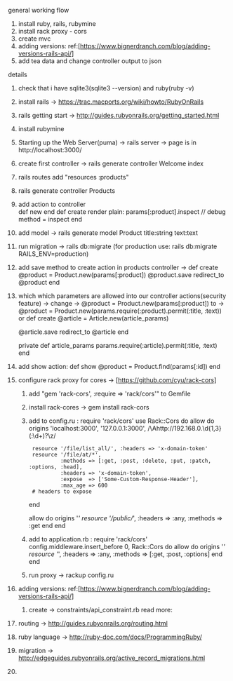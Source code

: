 general working flow
1. install ruby, rails, rubymine
2. install rack proxy - cors
3. create mvc 
4. adding versions: ref:[https://www.bignerdranch.com/blog/adding-versions-rails-api/]
5. add tea data and change controller output to json

details
1.  check that i have sqlite3(sqlite3 --version) and ruby(ruby -v)
2.  install rails -> https://trac.macports.org/wiki/howto/RubyOnRails
3.  rails getting start -> http://guides.rubyonrails.org/getting_started.html
4.  install rubymine
5.  Starting up the Web Server(puma) -> rails server -> page is in http://localhost:3000/
6.  create first controller -> rails generate controller Welcome index
7.  rails routes add "resources :products"
8.  rails generate controller Products
9. add action to controller   
        def new
        end
        def create
         render plain: params[:product].inspect // debug method = inspect
        end
10. add model -> rails generate model Product title:string text:text
11. run migration -> rails db:migrate (for production use: rails db:migrate RAILS_ENV=production)
12. add save method to create action in products controller -> 
         def create
             @product = Product.new(params[:product])
             @product.save
             redirect_to @product
         end 
13. which which parameters are allowed into our controller actions(security feature) ->
        change -> @product = Product.new(params[:product])
        to -> @product = Product.new(params.require(:product).permit(:title, :text))
    or
    def create
      @article = Article.new(article_params)
     
      @article.save
      redirect_to @article
    end
     
    private
      def article_params
        params.require(:article).permit(:title, :text)
      end
14. add show action:
      def show
          @product = Product.find(params[:id])
        end
        
15. configure rack proxy for cores -> [https://github.com/cyu/rack-cors]
    1. add "gem 'rack-cors', :require => 'rack/cors'" to Gemfile
    2. install rack-cores -> gem install rack-cors
    3. add to config.ru :
        require 'rack/cors'
        use Rack::Cors do
          allow do
            origins 'localhost:3000', '127.0.0.1:3000',
                    /\Ahttp:\/\/192\.168\.0\.\d{1,3}(:\d+)?\z/
        
            resource '/file/list_all/', :headers => 'x-domain-token'
            resource '/file/at/*',
                     :methods => [:get, :post, :delete, :put, :patch, :options, :head],
                     :headers => 'x-domain-token',
                     :expose  => ['Some-Custom-Response-Header'],
                     :max_age => 600
            # headers to expose
          end
        
          allow do
            origins '*'
            resource '/public/*', :headers => :any, :methods => :get
          end
        end
    4. add to application.rb :
        require 'rack/cors'
        config.middleware.insert_before 0, Rack::Cors do
              allow do
                origins '*'
                resource '*', :headers => :any, :methods => [:get, :post, :options]
              end
            end
    5. run proxy -> rackup config.ru

16. adding versions: ref:[https://www.bignerdranch.com/blog/adding-versions-rails-api/]
    1. create -> constraints/api_constraint.rb
read more:
1. routing -> http://guides.rubyonrails.org/routing.html
2. ruby language -> http://ruby-doc.com/docs/ProgrammingRuby/
3. migration -> http://edgeguides.rubyonrails.org/active_record_migrations.html
4.
